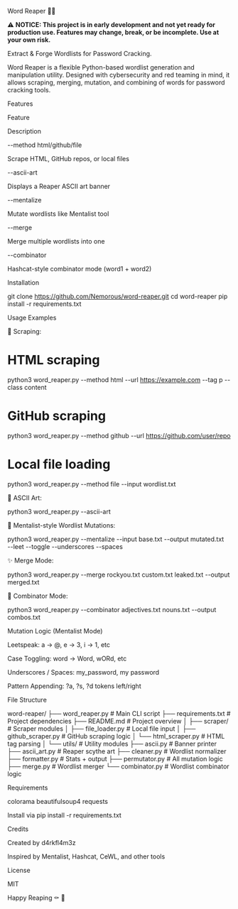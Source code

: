 Word Reaper 🧙🔪

⚠️ **NOTICE: This project is in early development and not yet ready for production use. Features may change, break, or be incomplete. Use at your own risk.**

Extract & Forge Wordlists for Password Cracking.

Word Reaper is a flexible Python-based wordlist generation and manipulation utility. Designed with cybersecurity and red teaming in mind, it allows scraping, merging, mutation, and combining of words for password cracking tools.

Features

Feature

Description

--method html/github/file

Scrape HTML, GitHub repos, or local files

--ascii-art

Displays a Reaper ASCII art banner

--mentalize

Mutate wordlists like Mentalist tool

--merge

Merge multiple wordlists into one

--combinator

Hashcat-style combinator mode (word1 + word2)

Installation

git clone https://github.com/Nemorous/word-reaper.git
cd word-reaper
pip install -r requirements.txt

Usage Examples

🔗 Scraping:

# HTML scraping
python3 word_reaper.py --method html --url https://example.com --tag p --class content

# GitHub scraping
python3 word_reaper.py --method github --url https://github.com/user/repo

# Local file loading
python3 word_reaper.py --method file --input wordlist.txt

🔪 ASCII Art:

python3 word_reaper.py --ascii-art

🧠 Mentalist-style Wordlist Mutations:

python3 word_reaper.py --mentalize --input base.txt --output mutated.txt \
  --leet --toggle --underscores --spaces

✨ Merge Mode:

python3 word_reaper.py --merge rockyou.txt custom.txt leaked.txt --output merged.txt

🤾 Combinator Mode:

python3 word_reaper.py --combinator adjectives.txt nouns.txt --output combos.txt

Mutation Logic (Mentalist Mode)

Leetspeak: a → @, e → 3, i → 1, etc

Case Toggling: word → Word, wORd, etc

Underscores / Spaces: my_password, my password

Pattern Appending: ?a, ?s, ?d tokens left/right

File Structure

word-reaper/
├── word_reaper.py         # Main CLI script
├── requirements.txt       # Project dependencies
├── README.md              # Project overview
│
├── scraper/               # Scraper modules
│   ├── file_loader.py     # Local file input
│   ├── github_scraper.py  # GitHub scraping logic
│   └── html_scraper.py    # HTML tag parsing
│
└── utils/                 # Utility modules
    ├── ascii.py           # Banner printer
    ├── ascii_art.py       # Reaper scythe art
    ├── cleaner.py         # Wordlist normalizer
    ├── formatter.py       # Stats + output
    ├── permutator.py      # All mutation logic
    ├── merge.py           # Wordlist merger
    └── combinator.py      # Wordlist combinator logic


Requirements

colorama
beautifulsoup4
requests

Install via pip install -r requirements.txt

Credits

Created by d4rkfl4m3z

Inspired by Mentalist, Hashcat, CeWL, and other tools

License

MIT

Happy Reaping ⚰️ 🪩
